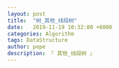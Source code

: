 ```yaml
---
layout: post
title:  "树_其他_线段树"
date:   2019-11-19 10:32:00 +0800
categories: Algorithm
tags: DataStructure
author: pepe
description: 『 其他_线段树 』
---
```






































